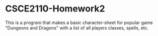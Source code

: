 # CSCE2110-Homework2

This is a program that makes a basic character-sheet for popular game "Dungeons and Dragons" with a list of all players classes, spells, etc.
